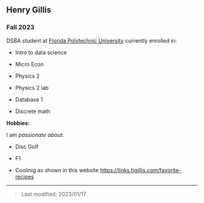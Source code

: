 ## Henry Gillis

### Fall 2023

DSBA student at [Florida Polytechnic University](https://www.floridapoly.edu) currently enrolled in: 

- Intro to data science

- Micro Econ

- Physics 2

- Physics 2 lab

- Database 1

- Discrete math

**Hobbies:**

I am _passionate about_: 

- Disc Golf

- F1

- Coolinig as shown in this website <https://links.hgillis.com/favorite-recipes>

***

> Last modified: 2023/01/17
